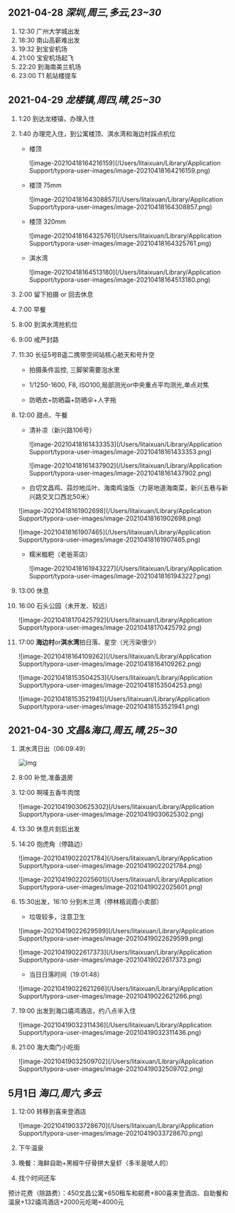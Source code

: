 ## 2021-04-28 *深圳,周三,多云,23~30*

1. 12:30 广州大学城出发
2. 18:30 南山高薪难出发
3. 19:32 到宝安机场
4. 21:00 宝安机场起飞
5. 22:20 到海南美兰机场
6. 23:00 T1 航站楼提车



## 2021-04-29 *龙楼镇,周四,晴,25~30*

1. 1:20 到达龙楼镇，办理入住

2. 1:40 办理完入住，到公寓楼顶、淇水湾和海边村踩点机位

   - 楼顶

     ![image-20210418164216159](/Users/litaixuan/Library/Application Support/typora-user-images/image-20210418164216159.png)

   - 楼顶 75mm

     ![image-20210418164308857](/Users/litaixuan/Library/Application Support/typora-user-images/image-20210418164308857.png)

   - 楼顶 320mm

     ![image-20210418164325761](/Users/litaixuan/Library/Application Support/typora-user-images/image-20210418164325761.png)

   - 淇水湾

     ![image-20210418164513180](/Users/litaixuan/Library/Application Support/typora-user-images/image-20210418164513180.png)

3. 2:00 留下拍摄 or 回去休息

4. 7:00 早餐

5. 8:00 到淇水湾抢机位

6. 9:00 戒严封路

7. 11:30 长征5号B遥二携带空间站核心舱天和号升空

   - 拍摄条件监控, 三脚架需要泡水里

   - 1/1250-1600, F8, ISO100,局部测光or中央重点平均测光,单点对焦
   - 防晒衣+防晒霜+防晒伞+人字拖

8. 12:00 甜点、午餐

   - 清补凉（新兴路106号）

     ![image-20210418161433353](/Users/litaixuan/Library/Application Support/typora-user-images/image-20210418161433353.png)

     ![image-20210418161437902](/Users/litaixuan/Library/Application Support/typora-user-images/image-20210418161437902.png)

   -  白切文昌鸡、蒜炒地瓜叶、海南鸡油饭（力哥地道海南菜，新兴五巷与新兴路交叉口西北50米）

     ![image-20210418161902698](/Users/litaixuan/Library/Application Support/typora-user-images/image-20210418161902698.png)

     ![image-20210418161907465](/Users/litaixuan/Library/Application Support/typora-user-images/image-20210418161907465.png)

   - 糯米糍粑（老爸茶店）

     ![image-20210418161943227](/Users/litaixuan/Library/Application Support/typora-user-images/image-20210418161943227.png)

9. 13:00 休息

10. 16:00 石头公园（未开发、较远）

    ![image-20210418170425792](/Users/litaixuan/Library/Application Support/typora-user-images/image-20210418170425792.png)

11. 17:00 **海边村**or**淇水湾**拍日落、星空（光污染很少）

    ![image-20210418164109262](/Users/litaixuan/Library/Application Support/typora-user-images/image-20210418164109262.png)

    ![image-20210418153504253](/Users/litaixuan/Library/Application Support/typora-user-images/image-20210418153504253.png)

    ![image-20210418153521941](/Users/litaixuan/Library/Application Support/typora-user-images/image-20210418153521941.png)



## 2021-04-30 *文昌&海口,周五,晴,25~30*

1. 淇水湾日出（06:09:49）

   ![img](https://img1.doubanio.com/view/group_topic/l/public/p429010297.webp)

2. 8:00 补觉,准备退房

3. 12:00 啊唛五香牛肉馆

   ![image-20210419030625302](/Users/litaixuan/Library/Application Support/typora-user-images/image-20210419030625302.png)

4. 13:30 休息片刻后出发

5. 14:20 抱虎角（停路边）

   ![image-20210419022021784](/Users/litaixuan/Library/Application Support/typora-user-images/image-20210419022021784.png)

   ![image-20210419022025601](/Users/litaixuan/Library/Application Support/typora-user-images/image-20210419022025601.png)

6. 15:30出发，16:10 分到木兰湾（停林梧润霞小卖部）

   - 垃圾较多，注意卫生

   ![image-20210419022629599](/Users/litaixuan/Library/Application Support/typora-user-images/image-20210419022629599.png)		

   ![image-20210419022617373](/Users/litaixuan/Library/Application Support/typora-user-images/image-20210419022617373.png)

   - 当日日落时间（19:01:48）

   ![image-20210419022621266](/Users/litaixuan/Library/Application Support/typora-user-images/image-20210419022621266.png)

7. 19:00 出发到海口禧鸿酒店，约八点半入住

   ![image-20210419032311436](/Users/litaixuan/Library/Application Support/typora-user-images/image-20210419032311436.png)

8. 21:00 海大南门小吃街

   ![image-20210419032509702](/Users/litaixuan/Library/Application Support/typora-user-images/image-20210419032509702.png)



## 5月1日 *海口,周六,多云*

1. 12:00 转移到喜来登酒店

   ![image-20210419033728670](/Users/litaixuan/Library/Application Support/typora-user-images/image-20210419033728670.png)

2. 下午温泉

3. 晚餐：海鲜自助+黑椒牛仔骨拼大皇虾（多半是唬人的）

4. 找个时间还车



预计花费（除路费）：450文昌公寓+650租车和邮费+800喜来登酒店、自助餐和温泉+132禧鸿酒店+2000元吃喝=4000元